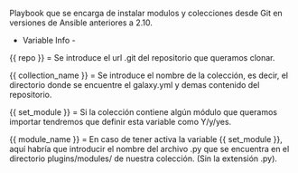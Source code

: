 Playbook que se encarga de instalar modulos y colecciones desde Git
en versiones de Ansible anteriores a 2.10.

- Variable Info -

{{ repo }}		= Se introduce el url .git del repositorio que queramos clonar.

{{ collection_name }} 	= Se introduce el nombre de la colección, es decir,
			  el directorio donde se encuentre el galaxy.yml y
			  demas contenido del repositorio.

{{ set_module }}	= Si la colección contiene algún módulo que queramos importar
			  tendremos que definir esta variable como Y/y/yes.

{{ module_name }}	= En caso de tener activa la variable {{ set_module }}, aquí
			  habría que introducir el nombre del archivo .py que se 
			  encuentra en el directorio plugins/modules/ de nuestra 
			  colección. (Sin la extensión .py).
